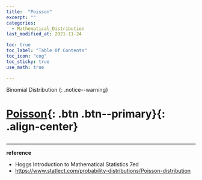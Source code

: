 ```yaml
---
title:  "Poisson"
excerpt: ""
categories:
  - Mathematical_Distribution
last_modified_at: 2021-11-24

toc: true
toc_label: "Table Of Contents"
toc_icon: "cog"
toc_sticky: true
use_math: true

---
```


 Binomial Distribution
{: .notice--warning}

# [Poisson](#link){: .btn .btn--primary}{: .align-center}

## 



---

**reference**

- Hoggs Introduction to Mathematical Statistics 7ed
- <https://www.statlect.com/probability-distributions/Poisson-distribution>







